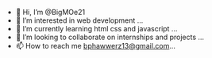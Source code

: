 - 👋 Hi, I’m @BigMOe21
- 👀 I’m interested in web development ...
- 🌱 I’m currently learning html css and javascript ...
- 💞️ I’m looking to collaborate on internships and projects ...
- 📫 How to reach me bphawwerz13@gmail.com...

<!---
BigMOe21/BigMOe21 is a ✨ special ✨ repository because its `README.md` (this file) appears on your GitHub profile.
You can click the Preview link to take a look at your changes.
--->
